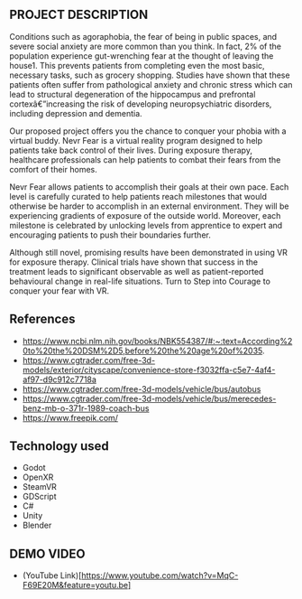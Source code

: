 ## PROJECT DESCRIPTION

Conditions such as agoraphobia, the fear of being in public spaces, and severe social anxiety are more common than you think. In fact, 2% of the population experience gut-wrenching fear at the thought of leaving the house1. This prevents patients from completing even the most basic, necessary tasks, such as grocery shopping. Studies have shown that these patients often suffer from pathological anxiety and chronic stress which can lead to structural degeneration of the hippocampus and prefrontal cortexâ€”increasing the risk of developing neuropsychiatric disorders, including depression and dementia.


Our proposed project offers you the chance to conquer your phobia with a virtual buddy. Nevr Fear is a virtual reality program designed to help patients take back control of their lives. During exposure therapy, healthcare professionals can help patients to combat their fears from the comfort of their homes.


Nevr Fear allows patients to accomplish their goals at their own pace. Each level is carefully curated to help patients reach milestones that would otherwise be harder to accomplish in an external environment. They will be experiencing gradients of exposure of the outside world.  Moreover, each milestone is celebrated by unlocking levels from apprentice to expert and encouraging patients to push their boundaries further.


Although still novel, promising results have been demonstrated in using VR for exposure therapy. Clinical trials have shown that success in the treatment leads to significant observable as well as patient-reported behavioural change in real-life situations. Turn to Step into Courage to conquer your fear with VR. 
## References
- https://www.ncbi.nlm.nih.gov/books/NBK554387/#:~:text=According%20to%20the%20DSM%2D5,before%20the%20age%20of%2035.
- https://www.cgtrader.com/free-3d-models/exterior/cityscape/convenience-store-f3032ffa-c5e7-4af4-af97-d9c912c7718a
- https://www.cgtrader.com/free-3d-models/vehicle/bus/autobus
- https://www.cgtrader.com/free-3d-models/vehicle/bus/merecedes-benz-mb-o-371r-1989-coach-bus
- https://www.freepik.com/

## Technology used

- Godot
- OpenXR
- SteamVR
- GDScript
- C#
- Unity
- Blender

## DEMO VIDEO

- (YouTube Link)[https://www.youtube.com/watch?v=MqC-F69E20M&feature=youtu.be]
